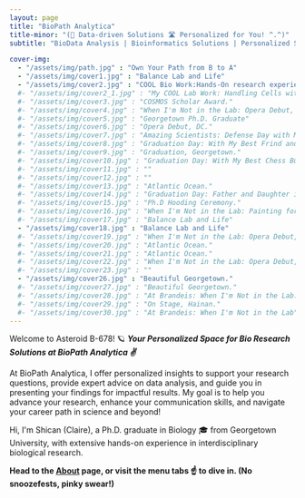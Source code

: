 ```yaml
---
layout: page
title: "BioPath Analytica"
title-minor: "(🧬 Data-driven Solutions 🛣 Personalized for You! ^.^)"
subtitle: "BioData Analysis | Bioinformatics Solutions | Personalized Strategy to Empower Your Communication with PIs, Collaborators, and Yourself"

cover-img:
  - "/assets/img/path.jpg" : "Own Your Path from B to A"
  - "/assets/img/cover1.jpg" : "Balance Lab and Life"
  - "/assets/img/cover2.jpg" : "COOL Bio Work:Hands-On research experience"
  #- "/assets/img/cover2_1.jpg" : "My COOL Lab Work: Handling Cells with Liquid Nitrogen"
  #- "/assets/img/cover3.jpg" : "COSMOS Scholar Award."
  #- "/assets/img/cover4.jpg" : "When I'm Not in the Lab: Opera Debut, DC."
  #- "/assets/img/cover5.jpg" : "Georgetown Ph.D. Graduate"
  #- "/assets/img/cover6.jpg" : "Opera Debut, DC."
  #- "/assets/img/cover7.jpg" : "Amazing Scientists: Defense Day with My Multidisciplinary Committee at Georgetown"
  #- "/assets/img/cover8.jpg" : "Graduation Day: With My Best Frind and Colleague."
  #- "/assets/img/cover9.jpg" : "Graduation, Georgetown."
  #- "/assets/img/cover10.jpg" : "Graduation Day: With My Best Chess Buddy at Georgetown."
  #- "/assets/img/cover11.jpg" : ""
  #- "/assets/img/cover12.jpg" : ""
  #- "/assets/img/cover13.jpg" : "Atlantic Ocean."
  #- "/assets/img/cover14.jpg" : "Graduation Day: Father and Daughter in Front of Georgetown."
  #- "/assets/img/cover15.jpg" : "Ph.D Hooding Ceremony."
  #- "/assets/img/cover16.jpg" : "When I'm Not in the Lab: Painting for Fun."
  #- "/assets/img/cover17.jpg" : "Balance Lab and Life"
  - "/assets/img/cover18.jpg" : "Balance Lab and Life"
  #- "/assets/img/cover19.jpg" : "When I'm Not in the Lab: Opera Debut, DC."
  #- "/assets/img/cover20.jpg" : "Atlantic Ocean."
  #- "/assets/img/cover21.jpg" : "Atlantic Ocean."
  #- "/assets/img/cover22.jpg" : "When I'm Not in the Lab: Opera Debut, DC."
  #- "/assets/img/cover23.jpg" : ""
  - "/assets/img/cover26.jpg" : "Beautiful Georgetown."
  #- "/assets/img/cover27.jpg" : "Beautiful Georgetown."
  #- "/assets/img/cover28.jpg" : "At Brandeis: When I'm Not in the Lab."
  #- "/assets/img/cover29.jpg" : "On Stage, Hainan."
  #- "/assets/img/cover30.jpg" : "At Brandeis: When I'm Not in the Lab"
---
```

Welcome to Asteroid B-678! 🪐
**_Your Personalized Space for Bio Research Solutions at BioPath Analytica ✌️_**

At BioPath Analytica, I offer personalized insights to support your research questions, provide expert advice on data analysis, and guide you in presenting your findings for impactful results. My goal is to help you advance your research, enhance your communication skills, and navigate your career path in science and beyond!

Hi, I'm Shican (Claire), a Ph.D. graduate in Biology 🎓 from Georgetown University, with extensive hands-on experience in interdisciplinary biological research.   

**Head to the [**About**](about) page, or visit the **menu tabs ☝️** to dive in. (No snoozefests, pinky swear!)**

